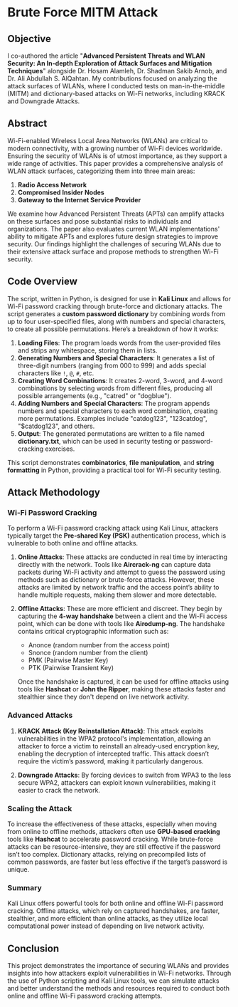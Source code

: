 # Brute Force MITM Attack

## Objective
I co-authored the article "**Advanced Persistent Threats and WLAN Security: An In-depth Exploration of Attack Surfaces and Mitigation Techniques**" alongside Dr. Hosam Alamleh, Dr. Shadman Sakib Arnob, and Dr. Ali Abdullah S. AlQahtan. My contributions focused on analyzing the attack surfaces of WLANs, where I conducted tests on man-in-the-middle (MITM) and dictionary-based attacks on Wi-Fi networks, including KRACK and Downgrade Attacks.

## Abstract
Wi-Fi-enabled Wireless Local Area Networks (WLANs) are critical to modern connectivity, with a growing number of Wi-Fi devices worldwide. Ensuring the security of WLANs is of utmost importance, as they support a wide range of activities. This paper provides a comprehensive analysis of WLAN attack surfaces, categorizing them into three main areas:
1. **Radio Access Network**  
2. **Compromised Insider Nodes**  
3. **Gateway to the Internet Service Provider**  

We examine how Advanced Persistent Threats (APTs) can amplify attacks on these surfaces and pose substantial risks to individuals and organizations. The paper also evaluates current WLAN implementations' ability to mitigate APTs and explores future design strategies to improve security. Our findings highlight the challenges of securing WLANs due to their extensive attack surface and propose methods to strengthen Wi-Fi security.

## Code Overview
The script, written in Python, is designed for use in **Kali Linux** and allows for Wi-Fi password cracking through brute-force and dictionary attacks. The script generates a **custom password dictionary** by combining words from up to four user-specified files, along with numbers and special characters, to create all possible permutations. Here’s a breakdown of how it works:

1. **Loading Files**: The program loads words from the user-provided files and strips any whitespace, storing them in lists.
2. **Generating Numbers and Special Characters**: It generates a list of three-digit numbers (ranging from 000 to 999) and adds special characters like `!`, `@`, `#`, etc.
3. **Creating Word Combinations**: It creates 2-word, 3-word, and 4-word combinations by selecting words from different files, producing all possible arrangements (e.g., "catred" or "dogblue").
4. **Adding Numbers and Special Characters**: The program appends numbers and special characters to each word combination, creating more permutations. Examples include "catdog123", "123catdog", "$catdog123", and others.
5. **Output**: The generated permutations are written to a file named **dictionary.txt**, which can be used in security testing or password-cracking exercises.

This script demonstrates **combinatorics**, **file manipulation**, and **string formatting** in Python, providing a practical tool for Wi-Fi security testing.

## Attack Methodology
### Wi-Fi Password Cracking
To perform a Wi-Fi password cracking attack using Kali Linux, attackers typically target the **Pre-shared Key (PSK)** authentication process, which is vulnerable to both online and offline attacks.

1. **Online Attacks**: These attacks are conducted in real time by interacting directly with the network. Tools like **Aircrack-ng** can capture data packets during Wi-Fi activity and attempt to guess the password using methods such as dictionary or brute-force attacks. However, these attacks are limited by network traffic and the access point’s ability to handle multiple requests, making them slower and more detectable.

2. **Offline Attacks**: These are more efficient and discreet. They begin by capturing the **4-way handshake** between a client and the Wi-Fi access point, which can be done with tools like **Airodump-ng**. The handshake contains critical cryptographic information such as:
   - Anonce (random number from the access point)
   - Snonce (random number from the client)
   - PMK (Pairwise Master Key)
   - PTK (Pairwise Transient Key)

   Once the handshake is captured, it can be used for offline attacks using tools like **Hashcat** or **John the Ripper**, making these attacks faster and stealthier since they don't depend on live network activity.

### Advanced Attacks
1. **KRACK Attack (Key Reinstallation Attack)**: This attack exploits vulnerabilities in the WPA2 protocol's implementation, allowing an attacker to force a victim to reinstall an already-used encryption key, enabling the decryption of intercepted traffic. This attack doesn’t require the victim’s password, making it particularly dangerous.

2. **Downgrade Attacks**: By forcing devices to switch from WPA3 to the less secure WPA2, attackers can exploit known vulnerabilities, making it easier to crack the network.

### Scaling the Attack
To increase the effectiveness of these attacks, especially when moving from online to offline methods, attackers often use **GPU-based cracking** tools like **Hashcat** to accelerate password cracking. While brute-force attacks can be resource-intensive, they are still effective if the password isn’t too complex. Dictionary attacks, relying on precompiled lists of common passwords, are faster but less effective if the target’s password is unique.

### Summary
Kali Linux offers powerful tools for both online and offline Wi-Fi password cracking. Offline attacks, which rely on captured handshakes, are faster, stealthier, and more efficient than online attacks, as they utilize local computational power instead of depending on live network activity.

## Conclusion
This project demonstrates the importance of securing WLANs and provides insights into how attackers exploit vulnerabilities in Wi-Fi networks. Through the use of Python scripting and Kali Linux tools, we can simulate attacks and better understand the methods and resources required to conduct both online and offline Wi-Fi password cracking attempts.
